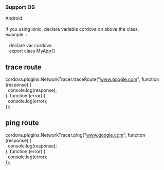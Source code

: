 ### Support OS
Android <br /> <br />
  If you using ionic, declare variable cordova on above the class,<br />
  example &nbsp;: <br /> 
  <br /> 
 &nbsp;&nbsp; declare var cordova <br />
 &nbsp;&nbsp; export class MyApp{} <br />
  
 ## trace route
 cordova.plugins.NetworkTracer.traceRoute("www.google.com", function (response) { <br />
  &nbsp;  console.log(response); <br />
 }, function (error) { <br />
  &nbsp;  console.log(error); <br />
 });
 
 ## ping route
 cordova.plugins.NetworkTracer.ping("www.google.com", function (response) { <br />
   &nbsp; console.log(response); <br />
 }, function (error) { <br />
   &nbsp;  console.log(error); <br />
 });
